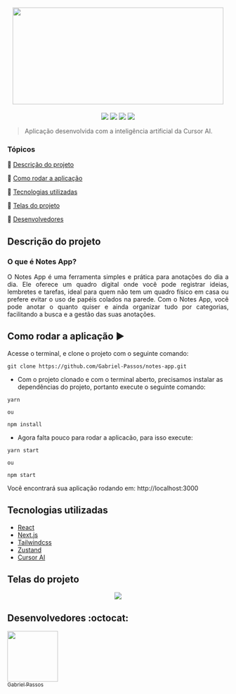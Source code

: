 <h1 align="center" >
  <img height="220px" width="480px" src="https://github.com/user-attachments/assets/86797bc6-9fc1-4b9e-82f8-c8b48039d89b">
</h1>

<p align="center">
  <a href="https://react.dev/"><img src="https://img.shields.io/static/v1?label=React&message=18&color=blue&style=flat"/><a/>
  <a href="https://nextjs.org/"><img src="https://img.shields.io/static/v1?label=Next.js&message=14.2.3&color=blue&style=flat"/><a/>
  <a href="https://tailwindcss.com/"><img src="https://img.shields.io/static/v1?label=Tailwindcss&message=3.4.17&color=blue&style=flat"/><a/>
  <a href="https://zustand-demo.pmnd.rs/"><img src="https://img.shields.io/static/v1?label=Zustand&message=5.0.3&color=blue&style=flat"/><a/>
</p>

> Aplicação desenvolvida com a inteligência artificial da Cursor AI.

### Tópicos 

:small_blue_diamond: [Descrição do projeto](#descrição-do-projeto)

:small_blue_diamond: [Como rodar a aplicação](#como-rodar-a-aplicação-arrow_forward)

:small_blue_diamond: [Tecnologias utilizadas](#tecnologias-utilizadas)

:small_blue_diamond: [Telas do projeto](#telas-do-projeto)

:small_blue_diamond: [Desenvolvedores](#desenvolvedores-octocat)

## Descrição do projeto

### O que é Notes App?

<p align="justify">
  O Notes App é uma ferramenta simples e prática para anotações do dia a dia. Ele oferece um quadro digital onde você pode registrar ideias, lembretes e tarefas, ideal para quem não tem um quadro físico em casa ou prefere evitar o uso de papéis colados na parede. Com o Notes App, você pode anotar o quanto quiser e ainda organizar tudo por categorias, facilitando a busca e a gestão das suas anotações.
</p>


## Como rodar a aplicação :arrow_forward:

Acesse o terminal, e clone o projeto com o seguinte comando: 

```
git clone https://github.com/Gabriel-Passos/notes-app.git
```

- Com o projeto clonado e com o terminal aberto, precisamos instalar as dependências do projeto, portanto execute o seguinte comando:

```
yarn 

ou 

npm install
```

- Agora falta pouco para rodar a aplicacão, para isso execute: 

```
yarn start

ou

npm start
```

Você encontrará sua aplicação rodando em: http://localhost:3000

## Tecnologias utilizadas

- [React](https://react.dev/)
- [Next.js](https://nextjs.org/)
- [Tailwindcss](https://tailwindcss.com/)
- [Zustand](https://zustand-demo.pmnd.rs/)
- [Cursor AI](https://www.cursor.com/)

## Telas do projeto 

<p align="center"> 
  <img src="https://github.com/user-attachments/assets/a5964ddf-6da2-43b0-9838-95768dc71908">
</p>

## Desenvolvedores :octocat:

[<img src="https://avatars3.githubusercontent.com/u/43184223?s=460&u=50810abc34900ea6134a9bd0b8a04e2c8640ddc4&v=4" width=115><br><sub>Gabriel Passos</sub>](https://github.com/Gabriel-Passos)
